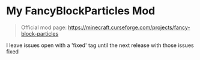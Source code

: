 # My FancyBlockParticles Mod

>Official mod page: https://minecraft.curseforge.com/projects/fancy-block-particles

I leave issues open with a 'fixed' tag until the next release with those issues fixed
